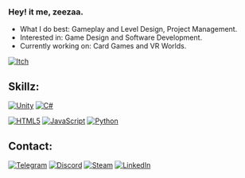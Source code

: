 ### Hey! it me, zeezaa.
- What I do best: Gameplay and Level Design, Project Management.
- Interested in: Game Design and Software Development.
- Currently working on: Card Games and VR Worlds.

[<img alt="Itch" src="https://img.shields.io/badge/Itch.io-FA5C5C?style=for-the-badge&logo=itch.io&logoColor=white"/>](https://zeezaa.itch.io)

## Skillz:
[<img alt="Unity" src="https://img.shields.io/badge/Unity-100000?style=for-the-badge&logo=unity&logoColor=white" />](https://unity.com/) [<img alt="C#" src="https://img.shields.io/badge/C%23-239120?style=for-the-badge&logo=c-sharp&logoColor=white" />](https://learn.microsoft.com/en-us/dotnet/csharp/tour-of-csharp/)

[<img alt="HTML5" src="https://img.shields.io/badge/HTML5-E34F26?style=for-the-badge&logo=html5&logoColor=white" />](https://en.wikipedia.org/wiki/HTML5) [<img alt="JavaScript" src="https://img.shields.io/badge/JavaScript-323330?style=for-the-badge&logo=javascript&logoColor=F7DF1E"/>](https://www.javascript.com/) [<img alt="Python" src="https://img.shields.io/badge/Python-FFD43B?style=for-the-badge&logo=python&logoColor=blue" />](https://www.python.org/)

## Contact:
[<img alt="Telegram" src="https://img.shields.io/badge/Telegram-26A5E4?style=for-the-badge&logo=Telegram&logoColor=white"/>](https://t.me/zeezaavr)
[<img alt="Discord" src="https://img.shields.io/badge/Discord-5865F2?style=for-the-badge&logo=Discord&logoColor=white"/>](https://discordapp.com/users/122830393245171712)
[<img alt="Steam" src="https://img.shields.io/badge/Steam-000000?style=for-the-badge&logo=Steam&logoColor=white"/>](https://steamcommunity.com/id/zeezaaVR/)
[<img alt="LinkedIn" src="https://img.shields.io/badge/Email-D14836?style=for-the-badge&logo=gmail&logoColor=white" />](mailto:me@zeezaa.me/)
